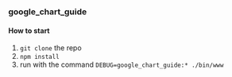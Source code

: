 ### google_chart_guide

#### How to start
1. `git clone` the repo
2. `npm install`
3. run with the command `DEBUG=google_chart_guide:* ./bin/www`